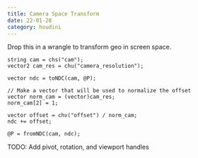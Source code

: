 ```yaml
---
title: Camera Space Transform
date: 22-01-28
category: houdini
---
```


Drop this in a wrangle to transform geo in screen space.


```
string cam = chs("cam");
vector2 cam_res = chu("camera_resolution");

vector ndc = toNDC(cam, @P);

// Make a vector that will be used to normalize the offset
vector norm_cam = (vector)cam_res;
norm_cam[2] = 1;

vector offset = chv("offset") / norm_cam;
ndc += offset;

@P = fromNDC(cam, ndc);
```

TODO: Add pivot, rotation, and viewport handles